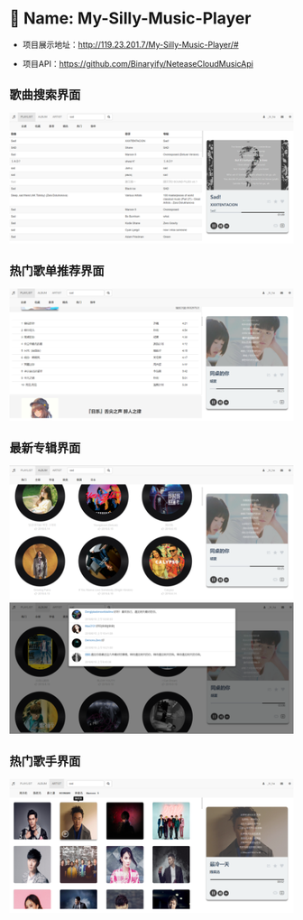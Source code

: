 # 🐶 Name: My-Silly-Music-Player

+ 项目展示地址：http://119.23.201.7/My-Silly-Music-Player/#

+ 项目API：https://github.com/Binaryify/NeteaseCloudMusicApi 

## 歌曲搜索界面
![](./img/search-play.png)
## 热门歌单推荐界面
![](img/commend-list.png)
## 最新专辑界面
![](img/new-album.png)
![](img/new-album-comments.png)
## 热门歌手界面
![](img/hot-singers.png)